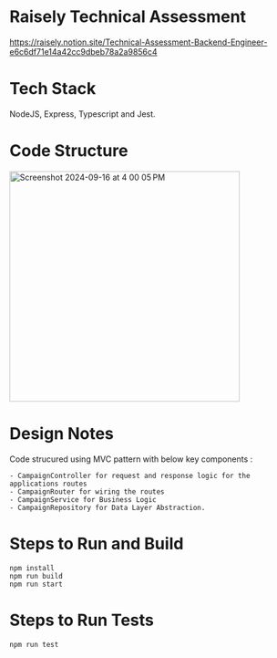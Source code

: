# Raisely Technical Assessment
https://raisely.notion.site/Technical-Assessment-Backend-Engineer-e6c6df71e14a42cc9dbeb78a2a9856c4

# Tech Stack
  NodeJS, Express, Typescript and Jest.
  
# Code Structure

  <img width="404" alt="Screenshot 2024-09-16 at 4 00 05 PM" src="https://github.com/user-attachments/assets/92cd6d32-21cb-4ce5-bfb6-921fc2404528">

# Design Notes
  Code strucured using MVC pattern with below key components : 
  
    - CampaignController for request and response logic for the applications routes
    - CampaignRouter for wiring the routes
    - CampaignService for Business Logic 
    - CampaignRepository for Data Layer Abstraction.
    
# Steps to Run and Build 
    npm install
    npm run build
    npm run start

# Steps to Run Tests
    npm run test
    

  
  
